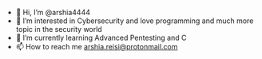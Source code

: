- 👋 Hi, I’m @arshia4444
- 👀 I’m interested in Cybersecurity and love programming and much more topic in the security world
- 🌱 I’m currently learning Advanced Pentesting and C
- 📫 How to reach me arshia.reisi@protonmail.com


